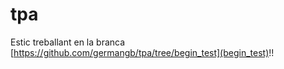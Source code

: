 # tpa

Estic treballant en la branca [https://github.com/germangb/tpa/tree/begin_test](begin_test)!!